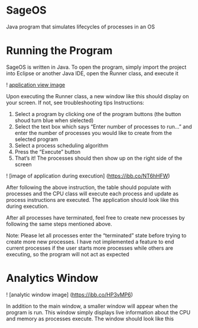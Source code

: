 # SageOS
Java program that simulates lifecycles of processes in an OS

# Running the Program
SageOS is written in Java. To open the program, simply import the project into Eclipse or another Java IDE, open the Runner class, and execute it

! [application view image](https://ibb.co/K0yQ80s)

Upon executing the Runner class, a new window like this should display on your screen. If not, see troubleshooting tips
Instructions:

1. Select a program by clicking one of the program buttons (the button shoud turn blue
when slelected)
2. Select the text box which says “Enter number of processes to run...” and enter the
number of processes you would like to create from the selected program
3. Select a process scheduling algorithm
4. Press the “Execute” button
5. That’s it! The processes should then show up on the right side of the screen

! [image of application during execution] (https://ibb.co/NT6hHFW)

After following the above instruction, the table should populate with processes and the CPU class will execute each process and update as process instructions are executed. The application should look like this during execution.

After all processes have terminated, feel free to create new processes by following the same steps mentioned above.

Note: Please let all processes enter the “terminated” state before trying to create more new processes. 
I have not implemented a feature to end current processes if the user starts more processes while others are executing, so the program will not act as expected

# Analytics Window

! [analytic window image] (https://ibb.co/HP3vMP6)

In addition to the main window, a smaller window will appear when the program is run. This window simply displays live information about the CPU and memory as processes execute. The window should look like this


